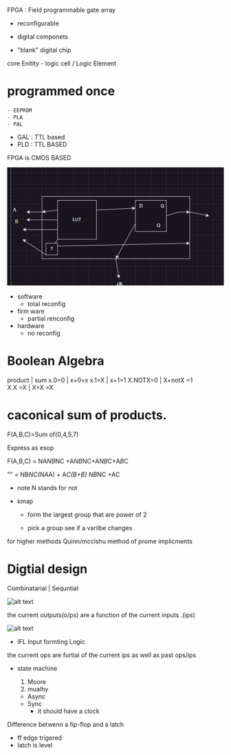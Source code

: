 FPGA : Field programmable gate array
- reconfigurable 
- digital componets

- "blank" digital chip

core Enitity - logic cell / Logic Element
# programmed  once
    - EEPROM
    - PLA
    - PAL

- GAL  : TTL based
- PLD  : TTL BASED

FPGA is CMOS BASED

![Alt text](image.png)

- software 
    - total reconfig
- firm ware 
    - partial renconfig
- hardware
    - no reconfig

# Boolean Algebra
product     |    sum
x.0=0       |   x+0=x
x.1=X       |   x+1=1
X.NOTX=0    |   X+notX =1   
X.X =X      |   X+X =X

# caconical sum of products.

F(A,B,C)=Sum of(0,4,5,7)

Express as esop

F(A,B,C) = NA*NB*NC +A*NB*NC+A*NB*C+A*B*C

"" = NB*NC(NA*A) + A*C(B+B)
    NB*NC +AC

- note N stands for not

- kmap 

    - form the largest group that  are power of 2 

    - pick a group   see if a varilbe changes

for higher  methods
Quinn/mcclshu method of prome implicments


# Digtial design

Combinatarial       |   Sequntial

![alt text]()

the current outputs(o/ps) are a function of the current inputs .(ips)

![alt text]()

- IFL Input formting Logic

the current ops are furtial of the  current ips as well as past ops/ips

- state machine 
     1. Moore
     2. mualhy
    
    - Async
    - Sync
        - it should have a clock

Difference betwenn a fip-flop and a latch

- ff edge trigered 
- latch is level